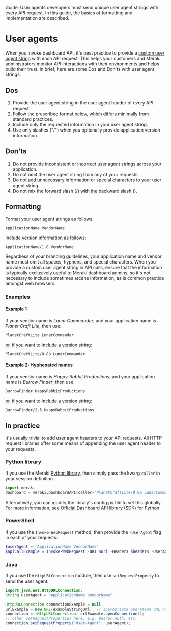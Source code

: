 <seotitle>Guide: User agents</seotitle>
<seodescription>developers must send unique user agent strings with every API request. In this guide, the basics of formatting and implementation are described.
</seodescription>

# User agents

When you invoke dashboard API, it's best practice to provide a [custom user agent string](https://developer.mozilla.org/en-US/docs/Web/HTTP/Headers/User-Agent) with each API request. This helps your customers and Meraki administrators monitor API interactions with their environments and helps build their trust. In brief, here are some Dos and Don'ts with user agent strings.

## Dos

1.	Provide the user agent string in the user agent header of every API request.
2.	Follow the prescribed format below, which differs minimally from standard practices.
3.	Include only the requested information in your user agent string.
4.	Use only slashes ("/") when you optionally provide application version information.



## Don'ts

1.	Do not provide inconsistent or incorrect user agent strings across your application.
2.	Do not omit the user agent string from any of your requests.
3.	Do not add unnecessary information or special characters to your user agent string.
4.	Do not mix the forward slash (/) with the backward slash (\).

## Formatting

Format your user agent strings as follows:

``` Template
ApplicationName VendorName
```

Include version information as follows:

``` Template with version string
ApplicationName/1.0 VendorName
```

Regardless of your branding guidelines, your application name and vendor name must omit all spaces, hyphens, and special characters. When you provide a custom user agent string in API calls, ensure that the information is typically exclusively useful to Meraki dashboard admins, so it's not necessary to include sometimes arcane information, as is common practice amongst web browsers.

### Examples

#### Example 1

If your vendor name is _Lunar Commander_, and your application name is _Planet Craft Lite_, then use:

``` Example 1
PlanetCraftLite LunarCommander
```

or, if you want to include a version string:

``` Example 1 with version string
PlanetCraftLite/0.8b LunarCommander
```

#### Example 2: Hyphenated names

If your vendor name is _Happy-Rabbit Productions_, and your application name is _Burrow Finder_, then use: 

``` Example 2
BurrowFinder HappyRabbitProductions
```

or, if you want to include a version string:

``` Example 2 with version string
BurrowFinder/2.5 HappyRabbitProductions
```

## In practice

It's usually trivial to add user agent headers to your API requests. All HTTP request libraries offer some means of appending the user agent header to your requests.
### Python library

If you use the Meraki [Python library](pythonLibrary.md), then simply pass the kwarg `caller` in your session definition.

``` Python
import meraki
dashboard = meraki.DashboardAPI(caller='PlanetCraftLite/0.8b LunarCommander')
```

Alternatively, you can modify the library's config.py file to set this globally. For more information, see [Official Dashboard API library (SDK) for Python](https://github.com/meraki/dashboard-api-python)

### PowerShell

If you use the `Invoke-WebRequest` method, then provide the `-UserAgent` flag in each of your requests:

``` PowerShell
$userAgent = 'ApplicationName VendorName'
$apiCallExample = Invoke-WebRequest -URI $uri -Headers $headers -UserAgent $userAgent
```

### Java

If you use the `HttpURLConnection` module, then use `setRequestProperty` to send the user agent:

``` Java
import java.net.HttpURLConnection;
String userAgent = "ApplicationName VendorName"

HttpURLConnection connectionExample = null;
urlExample = new URL(exampleStringUrl); // appropriate operation URL here
connection = (HttpURLConnection) urlExample.openConnection();
// other setRequestProperties here, e.g. Bearer Auth, etc.
connection.setRequestProperty("User-Agent", userAgent);
```

